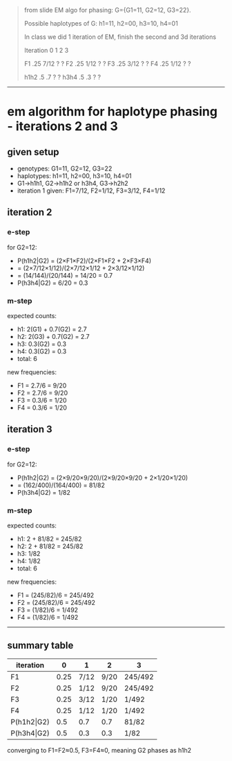 > from slide EM algo for phasing: G={G1=11, G2=12, G3=22}.
> 
> Possible haplotypes of G: h1=11, h2=00, h3=10, h4=01
> 
> In class we did 1 iteration of EM, finish the second and 3d iterations
> 
> Iteration  0        1          2      3    
> 
> F1      .25      7/12        ?       ?
> F2      .25      1/12        ?       ?
> F3      .25      3/12        ?       ?
> F4      .25      1/12        ?       ?
> 
> h1h2   .5        .7            ?       ?
> h3h4   .5        .3            ?       ?

--------------------------------------------------------------------------------

# em algorithm for haplotype phasing - iterations 2 and 3

## given setup
- genotypes: G1=11, G2=12, G3=22
- haplotypes: h1=11, h2=00, h3=10, h4=01
- G1→h1h1, G2→h1h2 or h3h4, G3→h2h2
- iteration 1 given: F1=7/12, F2=1/12, F3=3/12, F4=1/12

## iteration 2
### e-step
for G2=12:
- P(h1h2|G2) = (2×F1×F2)/(2×F1×F2 + 2×F3×F4)
- = (2×7/12×1/12)/(2×7/12×1/12 + 2×3/12×1/12)
- = (14/144)/(20/144) = 14/20 = 0.7
- P(h3h4|G2) = 6/20 = 0.3

### m-step
expected counts:
- h1: 2(G1) + 0.7(G2) = 2.7
- h2: 2(G3) + 0.7(G2) = 2.7
- h3: 0.3(G2) = 0.3
- h4: 0.3(G2) = 0.3
- total: 6

new frequencies:
- F1 = 2.7/6 = 9/20
- F2 = 2.7/6 = 9/20
- F3 = 0.3/6 = 1/20
- F4 = 0.3/6 = 1/20

## iteration 3
### e-step
for G2=12:
- P(h1h2|G2) = (2×9/20×9/20)/(2×9/20×9/20 + 2×1/20×1/20)
- = (162/400)/(164/400) = 81/82
- P(h3h4|G2) = 1/82

### m-step
expected counts:
- h1: 2 + 81/82 = 245/82
- h2: 2 + 81/82 = 245/82
- h3: 1/82
- h4: 1/82
- total: 6

new frequencies:
- F1 = (245/82)/6 = 245/492
- F2 = (245/82)/6 = 245/492
- F3 = (1/82)/6 = 1/492
- F4 = (1/82)/6 = 1/492

--------------------------------------------------------------------------------

## summary table

| iteration     | 0    | 1     | 2     | 3      |
|---------------|------|-------|-------|--------|
| F1            | 0.25 | 7/12  | 9/20  | 245/492|
| F2            | 0.25 | 1/12  | 9/20  | 245/492|
| F3            | 0.25 | 3/12  | 1/20  | 1/492  |
| F4            | 0.25 | 1/12  | 1/20  | 1/492  |
| P(h1h2\|G2)   | 0.5  | 0.7   | 0.7   | 81/82  |
| P(h3h4\|G2)   | 0.5  | 0.3   | 0.3   | 1/82   |

converging to F1=F2≈0.5, F3=F4≈0, meaning G2 phases as h1h2
